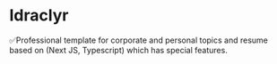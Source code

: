 # Idraclyr
✅Professional template for corporate and personal topics and resume based on (Next JS, Typescript) which has special features.
